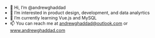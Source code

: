- 👋 Hi, I’m @andrewghaddad
- 👀 I’m interested in product design, development, and data analyrtics
- 🌱 I’m currently learning Vue.js and MySQL
- 📫 You can reach me at andrewghaddad@outlook.com or www.andrewghaddad.com

<!---
andrewghaddad/andrewghaddad is a ✨ special ✨ repository because its `README.md` (this file) appears on your GitHub profile.
You can click the Preview link to take a look at your changes.
--->
